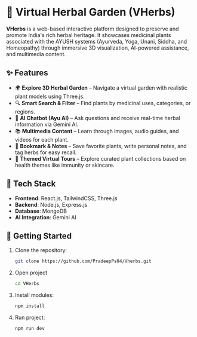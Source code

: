 # 🌿 Virtual Herbal Garden (VHerbs)

**VHerbs** is a web-based interactive platform designed to preserve and promote India's rich herbal heritage. It showcases medicinal plants associated with the AYUSH systems (Ayurveda, Yoga, Unani, Siddha, and Homeopathy) through immersive 3D visualization, AI-powered assistance, and multimedia content.

## ✨ Features

- 🌍 **Explore 3D Herbal Garden** – Navigate a virtual garden with realistic plant models using Three.js.
- 🔍 **Smart Search & Filter** – Find plants by medicinal uses, categories, or regions.
- 💬 **AI Chatbot (Ayu AI)** – Ask questions and receive real-time herbal information via Gemini AI.
- 📚 **Multimedia Content** – Learn through images, audio guides, and videos for each plant.
- 📌 **Bookmark & Notes** – Save favorite plants, write personal notes, and tag herbs for easy recall.
- 🌿 **Themed Virtual Tours** – Explore curated plant collections based on health themes like immunity or skincare.

## 🧰 Tech Stack

- **Frontend**: React.js, TailwindCSS, Three.js
- **Backend**: Node.js, Express.js
- **Database**: MongoDB
- **AI Integration**: Gemini AI


## 🚀 Getting Started

1. Clone the repository:

   ```bash
   git clone https://github.com/PradeepPs04/Vherbs.git
2. Open project
   ```bash
   cd VHerbs
4. Install modules:
   ```bash
   npm install
5. Run project:
   ```bash
   npm run dev


